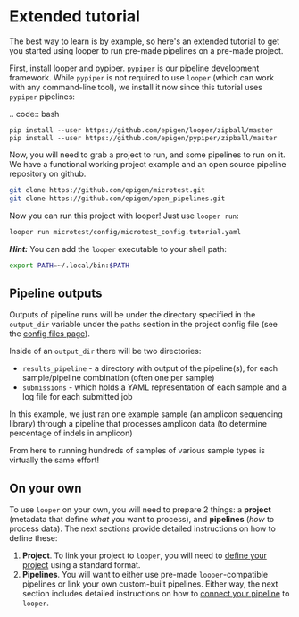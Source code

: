 # Extended tutorial

The best way to learn is by example, so here's an extended tutorial to get you started using looper to run pre-made pipelines on a pre-made project.

First, install looper and pypiper. [`pypiper`](https://pypiper.readthedocs.io>) is our pipeline development framework. While `pypiper` is not required to use `looper` (which can work with any command-line tool), we install it now since this tutorial uses `pypiper` pipelines:

.. code:: bash

	pip install --user https://github.com/epigen/looper/zipball/master
	pip install --user https://github.com/epigen/pypiper/zipball/master


Now, you will need to grab a project to run, and some pipelines to run on it. We have a functional working project example and an open source pipeline repository on github.


```bash
git clone https://github.com/epigen/microtest.git
git clone https://github.com/epigen/open_pipelines.git
```

Now you can run this project with looper! Just use `looper run`:

```bash
looper run microtest/config/microtest_config.tutorial.yaml
```

***Hint:*** You can add the `looper` executable to your shell path:
```bash
export PATH=~/.local/bin:$PATH
```


## Pipeline outputs

Outputs of pipeline runs will be under the directory specified in the `output_dir` variable under the `paths` section 
in the project config file (see the [config files page](config-files.md)).

Inside of an `output_dir` there will be two directories:
- `results_pipeline` - a directory with output of the pipeline(s), for each sample/pipeline combination (often one per sample)
- `submissions` - which holds a YAML representation of each sample and a log file for each submitted job

In this example, we just ran one example sample (an amplicon sequencing library) through a pipeline that processes amplicon data 
(to determine percentage of indels in amplicon)

From here to running hundreds of samples of various sample types is virtually the same effort!


## On your own
To use `looper` on your own, you will need to prepare 2 things: a **project** (metadata that define *what* you want to process), and **pipelines** (*how* to process data). 
The next sections provide detailed instructions on how to define these:
1. **Project**. To link your project to `looper`, you will need to [define your project](project-config.md) using a standard format. 
2. **Pipelines**. You will want to either use pre-made `looper`-compatible pipelines or link your own custom-built pipelines. 
Either way, the next section includes detailed instructions on how to [connect your pipeline](project-config.md) to `looper`.

